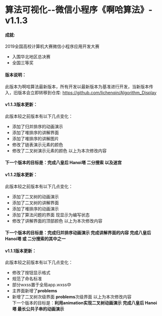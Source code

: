 算法可视化--微信小程序《啊哈算法》-v1.1.3
=========

#### 成就:
2019全国高校计算机大赛微信小程序应用开发大赛
* 入围华北地区总决赛
* 全国三等奖

#### 版本说明：
此版本为啊哈算法最新版本，所有开发以最新版本为基准进行开发，当新版本传入，旧版本会立即转移到仓库: https://github.com/lichenqin/Algorithm_Display

#### v1.1.3版本更新：
此版本较之前版本有以下几点变化：
* 添加了归并排序的动画演示
* 添加了堆排序的讲解界面
* 添加了堆排序的讲解图片
* 修改了链表演示元素的颜色
* 修改了二叉树演示元素的颜色
以上为本次修改内容 
#### 下一个版本的目标是：完成八皇后 Hanoi塔 二分搜索 以及迷宫

#### v1.1.2版本更新：
此版本较之前版本有以下几点变化：
* 添加了二叉树的动画演示
* 添加了二叉树的讲解界面
* 添加了堆排序的动画演示
* 添加了算法问题的界面 现显示为编写状态
* 修改了讲解界面的顶部颜色
以上为本次修改内容 
#### 下一个版本的目标是：完成归并排序动画演示 完成讲解界面的内容 完成八皇后 Hanoi塔 或 二分搜索的其中之一

#### v1.1.1版本更新：
此版本较之前版本有以下几点变化：
* 修改了按钮显示格式
* 规范了命名标准
* 部分wxss置于全局app.wxss中
* 主界面新增了<strong>problems</strong>
* 新增了二叉树次级界面 <strong>problems</strong>次级界面
以上为本次修改内容 
<br>下一个版本的目标是：<strong>利用animation实现二叉树动画演示</strong> <strong>完成八皇后 Hanoi塔 最长公共子串的动画演示</strong>
